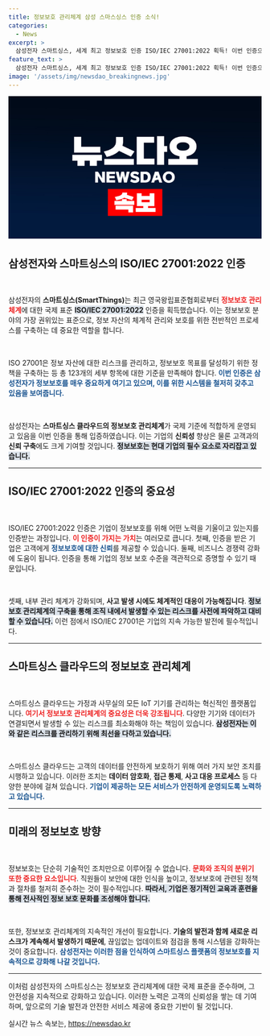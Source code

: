 ```yaml
---
title: 정보보호 관리체계 삼성 스마스싱스 인증 소식!
categories:
  - News
excerpt: >
  삼성전자 스마트싱스, 세계 최고 정보보호 인증 ISO/IEC 27001:2022 획득! 이번 인증으로 정보 보호 체계를 국제 기준에 맞춰 강화하며, 더 안전한 스마트홈 환경을 약속합니다. 클릭하여 자세한 내용을 확인하세요!
feature_text: >
  삼성전자 스마트싱스, 세계 최고 정보보호 인증 ISO/IEC 27001:2022 획득! 이번 인증으로 정보 보호 체계를 국제 기준에 맞춰 강화하며, 더 안전한 스마트홈 환경을 약속합니다. 클릭하여 자세한 내용을 확인하세요!
image: '/assets/img/newsdao_breakingnews.jpg'
---
```


<p><img src="/assets/img/newsdao_breakingnews.jpg" alt="cryptoinkorea 속보" /></p>

<h2 data-ke-size="size26">삼성전자와 스마트싱스의 ISO/IEC 27001:2022 인증</h2>

<p data-ke-size="size16">&nbsp;</p>

<p>삼성전자의 <b>스마트싱스(SmartThings)</b>는 최근 영국왕립표준협회로부터 <b><span style="color: #ee2323;">정보보호 관리체계</span></b>에 대한 국제 표준 <b><span style="background-color: #21538527;">ISO/IEC 27001:2022</span></b> 인증을 획득했습니다. 이는 정보보호 분야의 가장 권위있는 표준으로, 정보 자산의 체계적 관리와 보호를 위한 전반적인 프로세스를 구축하는 데 중요한 역할을 합니다.</p></p>

<p data-ke-size="size16">&nbsp;</p> 

<p>ISO 27001은 정보 자산에 대한 리스크를 관리하고, 정보보호 목표를 달성하기 위한 정책을 구축하는 등 총 123개의 세부 항목에 대한 기준을 만족해야 합니다. <b><span style="color: #1a5490;">이번 인증은 삼성전자가 정보보호를 매우 중요하게 여기고 있으며, 이를 위한 시스템을 철저히 갖추고 있음을 보여줍니다.</span></b> </p>

<p data-ke-size="size16">&nbsp;</p> 

<p>삼성전자는 <b>스마트싱스 클라우드의 정보보호 관리체계</b>가 국제 기준에 적합하게 운영되고 있음을 이번 인증을 통해 입증하였습니다. 이는 기업의 <strong>신뢰성</strong> 향상은 물론 고객과의 <b>신뢰 구축</b>에도 크게 기여할 것입니다. <b><span style="background-color: #21538527;">정보보호는 현대 기업의 필수 요소로 자리잡고 있습니다.</span></b> </p>

<hr>

<h2 data-ke-size="size26">ISO/IEC 27001:2022 인증의 중요성</h2>

<p data-ke-size="size16">&nbsp;</p>

<p>ISO/IEC 27001:2022 인증은 기업이 정보보호를 위해 어떤 노력을 기울이고 있는지를 인증받는 과정입니다. <b><span style="color: #ee2323;">이 인증이 가지는 가치</span></b>는 여러모로 큽니다. 첫째, 인증을 받은 기업은 고객에게 <b><span style="color: #1a5490;">정보보호에 대한 신뢰</span></b>를 제공할 수 있습니다. 둘째, 비즈니스 경쟁력 강화에 도움이 됩니다. 인증을 통해 기업의 정보 보호 수준을 객관적으로 증명할 수 있기 때문입니다.</p>

<p data-ke-size="size16">&nbsp;</p> 

<p>셋째, 내부 관리 체계가 강화되며, <b>사고 발생 시에도 체계적인 대응이 가능해집니다</b>. <b><span style="background-color: #21538527;">정보보호 관리체계의 구축을 통해 조직 내에서 발생할 수 있는 리스크를 사전에 파악하고 대비할 수 있습니다.</span></b> 이런 점에서 ISO/IEC 27001은 기업의 지속 가능한 발전에 필수적입니다.</p>

<hr>

<h2 data-ke-size="size26">스마트싱스 클라우드의 정보보호 관리체계</h2>

<p data-ke-size="size16">&nbsp;</p>

<p>스마트싱스 클라우드는 가정과 사무실의 모든 IoT 기기를 관리하는 혁신적인 플랫폼입니다. <b><span style="color: #ee2323;">여기서 정보보호 관리체계의 중요성은 더욱 강조됩니다</span></b>. 다양한 기기와 데이터가 연결되면서 발생할 수 있는 리스크를 최소화해야 하는 책임이 있습니다. <b><span style="background-color: #21538527;">삼성전자는 이와 같은 리스크를 관리하기 위해 최선을 다하고 있습니다.</span></b></p>

<p data-ke-size="size16">&nbsp;</p> 

<p>스마트싱스 클라우드는 고객의 데이터를 안전하게 보호하기 위해 여러 가지 보안 조치를 시행하고 있습니다. 이러한 조치는 <b>데이터 암호화</b>, <b>접근 통제</b>, <b>사고 대응 프로세스</b> 등 다양한 분야에 걸쳐 있습니다. <b><span style="color: #1a5490;">기업이 제공하는 모든 서비스가 안전하게 운영되도록 노력하고 있습니다.</span></b></p>

<hr>

<h2 data-ke-size="size26">미래의 정보보호 방향</h2>

<p data-ke-size="size16">&nbsp;</p>

<p>정보보호는 단순히 기술적인 조치만으로 이루어질 수 없습니다. <b><span style="color: #ee2323;">문화와 조직의 분위기 또한 중요한 요소입니다</span></b>. 직원들이 보안에 대한 인식을 높이고, 정보보호에 관련된 정책과 절차를 철저히 준수하는 것이 필수적입니다. <b><span style="background-color: #21538527;">따라서, 기업은 정기적인 교육과 훈련을 통해 전사적인 정보 보호 문화를 조성해야 합니다.</span></b></p>

<p data-ke-size="size16">&nbsp;</p> 

<p>또한, 정보보호 관리체계의 지속적인 개선이 필요합니다. <b>기술의 발전과 함께 새로운 리스크가 계속해서 발생하기 때문에</b>, 끊임없는 업데이트와 점검을 통해 시스템을 강화하는 것이 중요합니다. <b><span style="color: #1a5490;">삼성전자는 이러한 점을 인식하여 스마트싱스 플랫폼의 정보보호를 지속적으로 강화해 나갈 것입니다.</span></b></p>

<hr>

<p>이처럼 삼성전자의 스마트싱스는 정보보호 관리체계에 대한 국제 표준을 준수하며, 그 안전성을 지속적으로 강화하고 있습니다. 이러한 노력은 고객의 신뢰성을 쌓는 데 기여하며, 앞으로의 기술 발전과 안전한 서비스 제공에 중요한 기반이 될 것입니다.</p>
실시간 뉴스 속보는, <a href="https://newsdao.kr" rel="dofollow">https://newsdao.kr</a>


